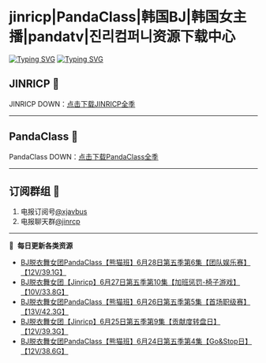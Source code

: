 # jinricp|PandaClass|韩国BJ|韩国女主播|pandatv|진리컴퍼니资源下载中心   
[![Typing SVG](https://readme-typing-svg.herokuapp.com?font=Fira+Code&pause=1000&center=true&vCenter=true&random=true&width=435&lines=所有链接都需要翻墙访问)](https://jinri-cp.neocities.org/free.html)
[![Typing SVG](https://readme-typing-svg.herokuapp.com?font=Fira+Code&pause=1000&center=true&vCenter=true&random=true&width=435&lines=点击进入福利资源下载中心)](https://pandaclass.neocities.org/)
## JINRICP 👋   
JINRICP DOWN：[点击下载JINRICP全季](https://mypikpak.com/s/VODz7HXQoqcX0UrvaXfDtFoPo1)
****
## PandaClass 💯   
PandaClass DOWN：[点击下载PandaClass全季](https://mypikpak.com/s/VOKOTZkoEnkyvCnELVSquM97o1)   
****
## 订阅群组 🔞
1. 电报订阅号[@xjavbus](https://t.me/xjavbus)
2. 电报聊天群[@jinrcp](https://t.me/jinrcp)
**** 
📕 &nbsp;**每日更新各类资源**
<!-- BLOG-POST-LIST:START -->
- [BJ脱衣舞女团PandaClass【熊猫班】6月28日第五季第6集【团队娱乐赛】【12V/39.1G】](https://fuli.rulel.com/428.html)
- [BJ脱衣舞女团【Jinricp】6月27日第五季第10集【加班惩罚-椅子游戏】【10V/33.8G】](https://fuli.rulel.com/426.html)
- [BJ脱衣舞女团PandaClass【熊猫班】6月26日第五季第5集【首场职级赛】【13V/42.3G】](https://fuli.rulel.com/425.html)
- [BJ脱衣舞女团【Jinricp】6月25日第五季第9集【贡献度转盘日】【12V/39.3G】](https://fuli.rulel.com/424.html)
- [BJ脱衣舞女团PandaClass【熊猫班】6月24日第五季第4集【Go&amp;Stop日】【12V/38.6G】](https://fuli.rulel.com/423.html)
<!-- BLOG-POST-LIST:END -->
